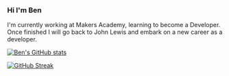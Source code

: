 ### Hi I'm Ben

I'm currently working at Makers Academy, learning to become a Developer.  Once finished I will go back to John Lewis and embark on a new career as a developer.

[![Ben's GitHub stats](https://github-readme-stats.vercel.app/api?username=Ledders26)](https://github.com/anuraghazra/github-readme-stats)

[![GitHub Streak](https://github-readme-streak-stats.herokuapp.com/?user=Ledders26)](https://git.io/streak-stats)

<!--
**Ledders26/Ledders26** is a ✨ _special_ ✨ repository because its `README.md` (this file) appears on your GitHub profile.

Here are some ideas to get you started:

- 🔭 I’m currently working on ...
- 🌱 I’m currently learning ...
- 👯 I’m looking to collaborate on ...
- 🤔 I’m looking for help with ...
- 💬 Ask me about ...
- 📫 How to reach me: ...
- 😄 Pronouns: ...
- ⚡ Fun fact: ...
-->
